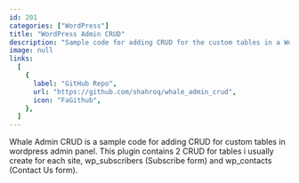 ```yaml
---
id: 201
categories: ["WordPress"]
title: "WordPress Admin CRUD"
description: "Sample code for adding CRUD for the custom tables in a WordPress admin panel."
image: null
links:
  [
    {
      label: "GitHub Repo",
      url: "https://github.com/shahroq/whale_admin_crud",
      icon: "FaGithub",
    },
  ]
---
```


Whale Admin CRUD is a sample code for adding CRUD for custom tables in wordpress admin panel. This plugin contains 2 CRUD for tables i usually create for each site, wp_subscribers (Subscribe form) and wp_contacts (Contact Us form).

